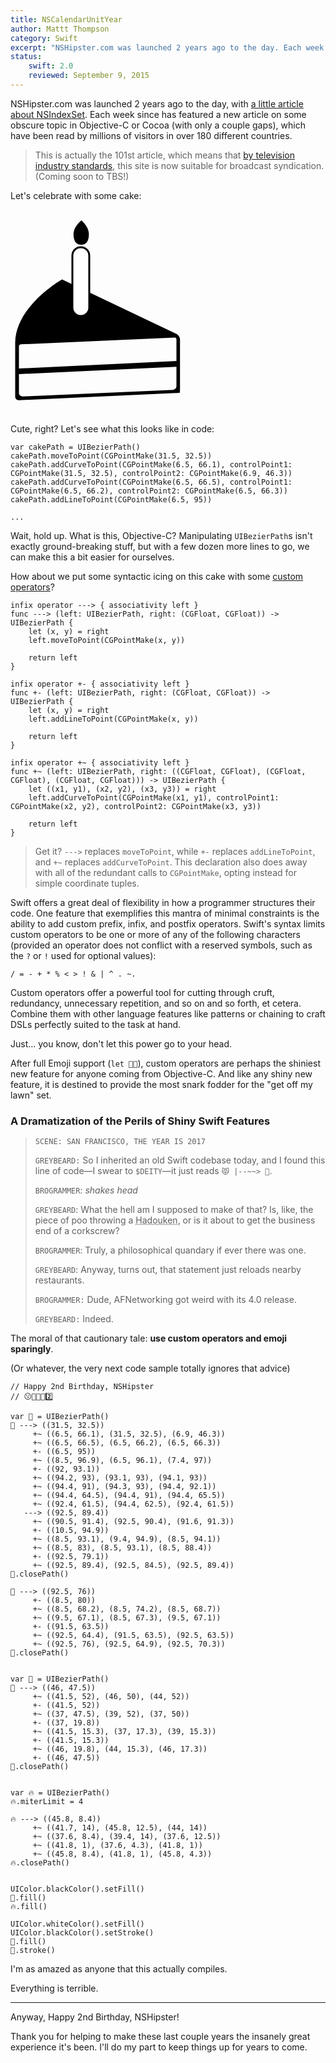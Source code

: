 ```yaml
---
title: NSCalendarUnitYear
author: Mattt Thompson
category: Swift
excerpt: "NSHipster.com was launched 2 years ago to the day. Each week since has featured a new article on some obscure topic in Objective-C or Cocoa (with only a couple gaps). Let's celebrate with some cake."
status:
    swift: 2.0
    reviewed: September 9, 2015
---
```


NSHipster.com was launched 2 years ago to the day, with [a little article about NSIndexSet](http://nshipster.com/nsindexset/). Each week since has featured a new article on some obscure topic in Objective-C or Cocoa (with only a couple gaps), which have been read by millions of visitors in over 180 different countries.

> This is actually the 101st article, which means that [by television industry standards](http://en.wikipedia.org/wiki/100_episodes), this site is now suitable for broadcast syndication. (Coming soon to TBS!)

Let's celebrate with some cake:

<svg version="1.1" id="birthday-cake" xmlns="http://www.w3.org/2000/svg" xmlns:xlink="http://www.w3.org/1999/xlink" x="0px" y="0px"
     viewBox="0 0 100 100" enable-background="new 0 0 100 100" xml:space="preserve" style="width:300px; height: 300px; margin: 1em auto;">
    <path d="M27.5,32.5c0,0-24.6,13.8-25,33.6c0,0.1,0,0.2,0,0.4V95c0,1.1,0.9,2,2,1.9L88,93.1c1.1-0.1,2.1-0.1,2.2-0.1
        c0.1,0,0.2-0.9,0.2-2c0,0,0-25.5,0-26.5c0-2-2-3-2-3 M88.5,89.4c0,1-0.9,1.9-2,2L6.5,94.9c-1.1,0-2-0.8-2-1.8c0,0,0-4.7,0-10.1
        l84-3.9C88.5,84.5,88.5,89.4,88.5,89.4z M88.5,76L4.5,80c0-5.8,0-11.3,0-11.8c0-0.9,1-1.1,1-1.1l82-3.6c0,0,1,0,1,0.9
        C88.5,64.9,88.5,70.3,88.5,76z"/>
    <path d="M41.8,8.4c0,4.1-1.8,5.6-4.1,5.6c-2.3,0-4.1-1.5-4.1-5.6S37.8,1,37.8,1S41.8,4.3,41.8,8.4z"/>
    <path fill="#FFFFFF" stroke="#000000" stroke-miterlimit="10" d="M42,47.5c0,2.5-2,4.5-4.5,4.5l0,0c-2.5,0-4.5-2-4.5-4.5V19.8
        c0-2.5,2-4.5,4.5-4.5l0,0c2.5,0,4.5,2,4.5,4.5V47.5z"/>
</svg>

Cute, right? Let's see what this looks like in code:

~~~{swift}
var cakePath = UIBezierPath()
cakePath.moveToPoint(CGPointMake(31.5, 32.5))
cakePath.addCurveToPoint(CGPointMake(6.5, 66.1), controlPoint1: CGPointMake(31.5, 32.5), controlPoint2: CGPointMake(6.9, 46.3))
cakePath.addCurveToPoint(CGPointMake(6.5, 66.5), controlPoint1: CGPointMake(6.5, 66.2), controlPoint2: CGPointMake(6.5, 66.3))
cakePath.addLineToPoint(CGPointMake(6.5, 95))

...
~~~

Wait, hold up. What is this, Objective-C? Manipulating `UIBezierPath`s isn't exactly ground-breaking stuff, but with a few dozen more lines to go, we can make this a bit easier for ourselves.

How about we put some syntactic icing on this cake with some [custom operators](https://developer.apple.com/library/prerelease/ios/documentation/swift/conceptual/swift_programming_language/AdvancedOperators.html#//apple_ref/doc/uid/TP40014097-CH27-XID_28)?

~~~{swift}
infix operator ---> { associativity left }
func ---> (left: UIBezierPath, right: (CGFloat, CGFloat)) -> UIBezierPath {
    let (x, y) = right
    left.moveToPoint(CGPointMake(x, y))

    return left
}

infix operator +- { associativity left }
func +- (left: UIBezierPath, right: (CGFloat, CGFloat)) -> UIBezierPath {
    let (x, y) = right
    left.addLineToPoint(CGPointMake(x, y))

    return left
}

infix operator +~ { associativity left }
func +~ (left: UIBezierPath, right: ((CGFloat, CGFloat), (CGFloat, CGFloat), (CGFloat, CGFloat))) -> UIBezierPath {
    let ((x1, y1), (x2, y2), (x3, y3)) = right
    left.addCurveToPoint(CGPointMake(x1, y1), controlPoint1: CGPointMake(x2, y2), controlPoint2: CGPointMake(x3, y3))

    return left
}
~~~

> Get it? `--->` replaces `moveToPoint`, while `+-` replaces `addLineToPoint`, and `+~` replaces `addCurveToPoint`. This declaration also does away with all of the redundant calls to `CGPointMake`, opting instead for simple coordinate tuples.

Swift offers a great deal of flexibility in how a programmer structures their code. One feature that exemplifies this mantra of minimal constraints is the ability to add custom prefix, infix, and postfix operators. Swift's syntax limits custom operators to be one or more of any of the following characters (provided an operator does not conflict with a reserved symbols, such as the `?` or `!` used for optional values):

`/ = - + * % < > ! & | ^ . ~.`

Custom operators offer a powerful tool for cutting through cruft, redundancy, unnecessary repetition, and so on and so forth, et cetera. Combine them with other language features like patterns or chaining to craft DSLs perfectly suited to the task at hand.

Just... you know, don't let this power go to your head.

After full Emoji support (`let 🐶🐮`), custom operators are perhaps the shiniest new feature for anyone coming from Objective-C. And like any shiny new feature, it is destined to provide the most snark fodder for the "get off my lawn" set.

### A Dramatization of the Perils of Shiny Swift Features


> `SCENE: SAN FRANCISCO, THE YEAR IS 2017`
>
> `GREYBEARD:` So I inherited an old Swift codebase today, and I found this line of code—I swear to `$DEITY`—it just reads `😾 |--~~> 💩`.
>
> `BROGRAMMER`: _shakes head_
>
> `GREYBEARD`: What the hell am I supposed to make of that? Is, like, the piece of poo throwing a <abbr title="↓↘︎→P">Hadouken</abbr>, or is it about to get the business end of a corkscrew?
>
> `BROGRAMMER`: Truly, a philosophical quandary if ever there was one.
>
> `GREYBEARD`: Anyway, turns out, that statement just reloads nearby restaurants.
>
> `BROGRAMMER:` Dude, AFNetworking got weird with its 4.0 release.
>
> `GREYBEARD:` Indeed.

The moral of that cautionary tale: **use custom operators and emoji sparingly**.

(Or whatever, the very next code sample totally ignores that advice)

~~~{swift}
// Happy 2nd Birthday, NSHipster
// 😗💨🎂✨2️⃣

var 🍰 = UIBezierPath()
🍰 ---> ((31.5, 32.5))
     +~ ((6.5, 66.1), (31.5, 32.5), (6.9, 46.3))
     +~ ((6.5, 66.5), (6.5, 66.2), (6.5, 66.3))
     +- ((6.5, 95))
     +~ ((8.5, 96.9), (6.5, 96.1), (7.4, 97))
     +- ((92, 93.1))
     +~ ((94.2, 93), (93.1, 93), (94.1, 93))
     +~ ((94.4, 91), (94.3, 93), (94.4, 92.1))
     +~ ((94.4, 64.5), (94.4, 91), (94.4, 65.5))
     +~ ((92.4, 61.5), (94.4, 62.5), (92.4, 61.5))
   ---> ((92.5, 89.4))
     +~ ((90.5, 91.4), (92.5, 90.4), (91.6, 91.3))
     +- ((10.5, 94.9))
     +~ ((8.5, 93.1), (9.4, 94.9), (8.5, 94.1))
     +~ ((8.5, 83), (8.5, 93.1), (8.5, 88.4))
     +- ((92.5, 79.1))
     +~ ((92.5, 89.4), (92.5, 84.5), (92.5, 89.4))
🍰.closePath()

🍰 ---> ((92.5, 76))
     +- ((8.5, 80))
     +~ ((8.5, 68.2), (8.5, 74.2), (8.5, 68.7))
     +~ ((9.5, 67.1), (8.5, 67.3), (9.5, 67.1))
     +- ((91.5, 63.5))
     +~ ((92.5, 64.4), (91.5, 63.5), (92.5, 63.5))
     +~ ((92.5, 76), (92.5, 64.9), (92.5, 70.3))
🍰.closePath()


var 📍 = UIBezierPath()
📍 ---> ((46, 47.5))
     +~ ((41.5, 52), (46, 50), (44, 52))
     +- ((41.5, 52))
     +~ ((37, 47.5), (39, 52), (37, 50))
     +- ((37, 19.8))
     +~ ((41.5, 15.3), (37, 17.3), (39, 15.3))
     +- ((41.5, 15.3))
     +~ ((46, 19.8), (44, 15.3), (46, 17.3))
     +- ((46, 47.5))
📍.closePath()


var 🔥 = UIBezierPath()
🔥.miterLimit = 4

🔥 ---> ((45.8, 8.4))
     +~ ((41.7, 14), (45.8, 12.5), (44, 14))
     +~ ((37.6, 8.4), (39.4, 14), (37.6, 12.5))
     +~ ((41.8, 1), (37.6, 4.3), (41.8, 1))
     +~ ((45.8, 8.4), (41.8, 1), (45.8, 4.3))
🔥.closePath()


UIColor.blackColor().setFill()
🍰.fill()
🔥.fill()

UIColor.whiteColor().setFill()
UIColor.blackColor().setStroke()
📍.fill()
📍.stroke()
~~~

I'm as amazed as anyone that this actually compiles.

Everything is terrible.

* * *

Anyway, Happy 2nd Birthday, NSHipster!

Thank you for helping to make these last couple years the insanely great experience it's been. I'll do my part to keep things up for years to come.
